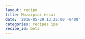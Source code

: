 ```yaml
---
layout: recipe
title: Mozaipiai essai
date: '2016-05-29 13:25:00 -0400'
categories: recipes ipa
recipe_id: beta
---
```

